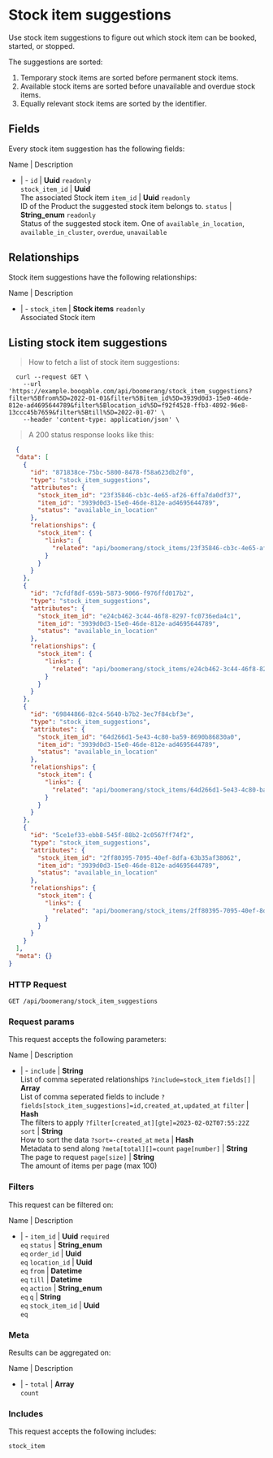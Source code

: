 # Stock item suggestions

Use stock item suggestions to figure out which stock item can be booked,
started, or stopped.

The suggestions are sorted:
  1. Temporary stock items are sorted before permanent stock items.
  2. Available stock items are sorted before unavailable and overdue stock items.
  3. Equally relevant stock items are sorted by the identifier.

## Fields
Every stock item suggestion has the following fields:

Name | Description
- | -
`id` | **Uuid** `readonly`<br>
`stock_item_id` | **Uuid** <br>The associated Stock item
`item_id` | **Uuid** `readonly`<br>ID of the Product the suggested stock item belongs to.
`status` | **String_enum** `readonly`<br>Status of the suggested stock item. One of `available_in_location`, `available_in_cluster`, `overdue`, `unavailable` 


## Relationships
Stock item suggestions have the following relationships:

Name | Description
- | -
`stock_item` | **Stock items** `readonly`<br>Associated Stock item


## Listing stock item suggestions



> How to fetch a list of stock item suggestions:

```shell
  curl --request GET \
    --url 'https://example.booqable.com/api/boomerang/stock_item_suggestions?filter%5Bfrom%5D=2022-01-01&filter%5Bitem_id%5D=3939d0d3-15e0-46de-812e-ad4695644789&filter%5Blocation_id%5D=f92f4528-ffb3-4892-96e8-13ccc45b7659&filter%5Btill%5D=2022-01-07' \
    --header 'content-type: application/json' \
```

> A 200 status response looks like this:

```json
  {
  "data": [
    {
      "id": "871838ce-75bc-5800-8478-f58a623db2f0",
      "type": "stock_item_suggestions",
      "attributes": {
        "stock_item_id": "23f35846-cb3c-4e65-af26-6ffa7da0df37",
        "item_id": "3939d0d3-15e0-46de-812e-ad4695644789",
        "status": "available_in_location"
      },
      "relationships": {
        "stock_item": {
          "links": {
            "related": "api/boomerang/stock_items/23f35846-cb3c-4e65-af26-6ffa7da0df37"
          }
        }
      }
    },
    {
      "id": "7cfdf8df-659b-5873-9066-f976ffd017b2",
      "type": "stock_item_suggestions",
      "attributes": {
        "stock_item_id": "e24cb462-3c44-46f8-8297-fc0736eda4c1",
        "item_id": "3939d0d3-15e0-46de-812e-ad4695644789",
        "status": "available_in_location"
      },
      "relationships": {
        "stock_item": {
          "links": {
            "related": "api/boomerang/stock_items/e24cb462-3c44-46f8-8297-fc0736eda4c1"
          }
        }
      }
    },
    {
      "id": "69844866-82c4-5640-b7b2-3ec7f84cbf3e",
      "type": "stock_item_suggestions",
      "attributes": {
        "stock_item_id": "64d266d1-5e43-4c80-ba59-8690b86830a0",
        "item_id": "3939d0d3-15e0-46de-812e-ad4695644789",
        "status": "available_in_location"
      },
      "relationships": {
        "stock_item": {
          "links": {
            "related": "api/boomerang/stock_items/64d266d1-5e43-4c80-ba59-8690b86830a0"
          }
        }
      }
    },
    {
      "id": "5ce1ef33-ebb8-545f-88b2-2c0567ff74f2",
      "type": "stock_item_suggestions",
      "attributes": {
        "stock_item_id": "2ff80395-7095-40ef-8dfa-63b35af38062",
        "item_id": "3939d0d3-15e0-46de-812e-ad4695644789",
        "status": "available_in_location"
      },
      "relationships": {
        "stock_item": {
          "links": {
            "related": "api/boomerang/stock_items/2ff80395-7095-40ef-8dfa-63b35af38062"
          }
        }
      }
    }
  ],
  "meta": {}
}
```

### HTTP Request

`GET /api/boomerang/stock_item_suggestions`

### Request params

This request accepts the following parameters:

Name | Description
- | -
`include` | **String** <br>List of comma seperated relationships `?include=stock_item`
`fields[]` | **Array** <br>List of comma seperated fields to include `?fields[stock_item_suggestions]=id,created_at,updated_at`
`filter` | **Hash** <br>The filters to apply `?filter[created_at][gte]=2023-02-02T07:55:22Z`
`sort` | **String** <br>How to sort the data `?sort=-created_at`
`meta` | **Hash** <br>Metadata to send along `?meta[total][]=count`
`page[number]` | **String** <br>The page to request
`page[size]` | **String** <br>The amount of items per page (max 100)


### Filters

This request can be filtered on:

Name | Description
- | -
`item_id` | **Uuid** `required`<br>`eq`
`status` | **String_enum** <br>`eq`
`order_id` | **Uuid** <br>`eq`
`location_id` | **Uuid** <br>`eq`
`from` | **Datetime** <br>`eq`
`till` | **Datetime** <br>`eq`
`action` | **String_enum** <br>`eq`
`q` | **String** <br>`eq`
`stock_item_id` | **Uuid** <br>`eq`


### Meta

Results can be aggregated on:

Name | Description
- | -
`total` | **Array** <br>`count`


### Includes

This request accepts the following includes:

`stock_item`





